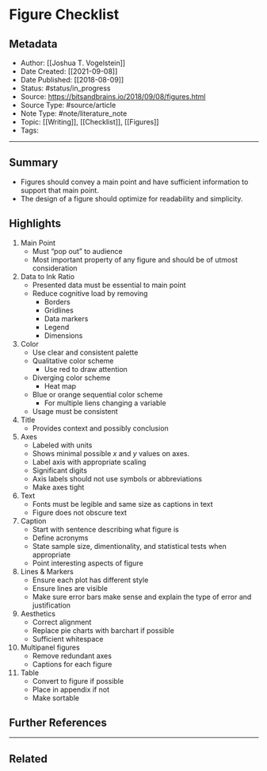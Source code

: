 # Figure Checklist
## Metadata
- Author: [[Joshua T. Vogelstein]]
- Date Created: [[2021-09-08]]
- Date Published: [[2018-08-09]]
- Status: #status/in_progress
- Source: https://bitsandbrains.io/2018/09/08/figures.html
- Source Type: #source/article 
- Note Type: #note/literature_note
- Topic: [[Writing]], [[Checklist]], [[Figures]]
- Tags: 
---
## Summary
- Figures should convey a main point and have sufficient information to support that main point.
- The design of a figure should optimize for readability and simplicity.
## Highlights
1. Main Point
	- Must “pop out” to audience
	- Most important property of any figure and should be of utmost consideration
2. Data to Ink Ratio
	- Presented data must be essential to main point
	- Reduce cognitive load by removing
		- Borders
		- Gridlines
		- Data markers
		- Legend
		- Dimensions
3. Color
	- Use clear and consistent palette
	- Qualitative color scheme
		- Use red to draw attention
	- Diverging color scheme
		- Heat map
	- Blue or orange sequential color scheme
		- For multiple liens changing a variable
	- Usage must be consistent
4. Title
	- Provides context and possibly conclusion
5. Axes
	- Labeled with units
	- Shows minimal possible $x$ and $y$ values on axes.
	- Label axis with appropriate scaling
	- Significant digits
	- Axis labels should not use symbols or abbreviations
	- Make axes tight
6. Text
	- Fonts must be legible and same size as captions in text
	- Figure does not obscure text
7. Caption
	- Start with sentence describing what figure is
	- Define acronyms
	- State sample size, dimentionality, and statistical tests when appropriate
	- Point interesting aspects of figure
8. Lines & Markers
	- Ensure each plot has different style
	- Ensure lines are visible
	- Make sure error bars make sense and explain the type of error and justification
9. Aesthetics
	- Correct alignment
	- Replace pie charts with barchart if possible
	- Sufficient whitespace
10. Multipanel figures
	- Remove redundant axes
	- Captions for each figure
11. Table
	- Convert to figure if possible
	- Place in appendix if not
	- Make sortable
## Further References
---
## Related